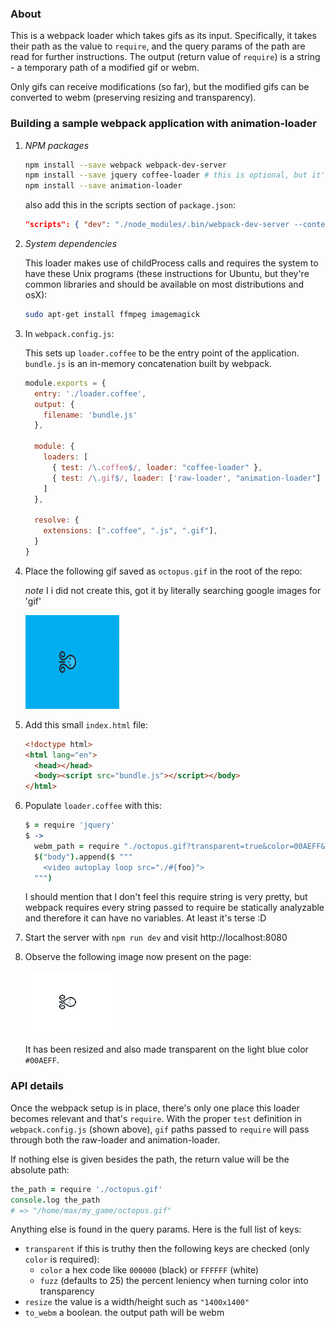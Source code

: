 ### About

This is a webpack loader which takes gifs as its input. Specifically, it takes their path as the value to `require`, and
the query params of the path are read for further instructions. The output (return value of `require`) is a string - 
a temporary path of a modified gif or webm.

Only gifs can receive modifications (so far), but the modified gifs can be converted to webm (preserving resizing and transparency).

### Building a sample webpack application with animation-loader

1. _NPM packages_  

    ```sh
    npm install --save webpack webpack-dev-server
    npm install --save jquery coffee-loader # this is optional, but it's used for this guide
    npm install --save animation-loader
    ```

    also add this in the scripts section of `package.json`:  

    ```json
    "scripts": { "dev": "./node_modules/.bin/webpack-dev-server --content-base . --inline --hot" }
    ```

2. _System dependencies_  

    This loader makes use of childProcess calls and requires the system to have 
    these Unix programs (these instructions for Ubuntu, but they're common libraries and should be available 
    on most distributions and osX):
    ```sh
    sudo apt-get install ffmpeg imagemagick
    ```

2. In `webpack.config.js`:  

    This sets up `loader.coffee` to be the entry point of the application.  
    `bundle.js` is an in-memory concatenation built by webpack.  
    ```js
    module.exports = {
      entry: './loader.coffee',
      output: {
        filename: 'bundle.js'
      },

      module: {
        loaders: [
          { test: /\.coffee$/, loader: "coffee-loader" },
          { test: /\.gif$/, loader: ['raw-loader', "animation-loader"] },
        ]
      },

      resolve: {
        extensions: [".coffee", ".js", ".gif"],
      }
    }

    ```

3. Place the following gif saved as `octopus.gif` in the root of the repo:  

    _note_ I i did not create this, got it by literally searching google images for 'gif'  

    ![octopus gif](./octopus.gif)


4. Add this small `index.html` file:  

    ```html
    <!doctype html>
    <html lang="en">
      <head></head>
      <body><script src="bundle.js"></script></body>
    </html>
    ```

5. Populate `loader.coffee` with this:  

    ```coffee
    $ = require 'jquery'
    $ ->
      webm_path = require "./octopus.gif?transparent=true&color=00AEFF&resize=150x100"
      $("body").append($ """
        <video autoplay loop src="./#{foo}">
      """)
    ```
    
    I should mention that I don't feel this require string is very pretty, but webpack
    requires every string passed to require be statically analyzable and therefore it can have no
    variables. At least it's terse :D

6. Start the server with `npm run dev` and visit http://localhost:8080

7. Observe the following image now present on the page:  

   ![modified gif](./modified-octopus.gif)  

   It has been resized and also made transparent on the light blue color `#00AEFF`.  


### API details

Once the webpack setup is in place, there's only one place this loader becomes relevant and that's `require`. With the proper
`test` definition in `webpack.config.js` (shown above), `gif` paths passed to `require` will pass through both the raw-loader and animation-loader.

If nothing else is given besides the path, the return value will be the absolute path:

```coffee
the_path = require './octopus.gif'
console.log the_path 
# => "/home/max/my_game/octopus.gif"
```

Anything else is found in the query params. Here is the full list of keys:

- `transparent` if this is truthy then the following keys are checked (only `color` is required):
    - `color` a hex code like `000000` (black) or `FFFFFF` (white)
    - `fuzz` (defaults to 25) the percent leniency when turning color into transparency
- `resize` the value is a width/height such as `"1400x1400"`
- `to_webm` a boolean. the output path will be webm
